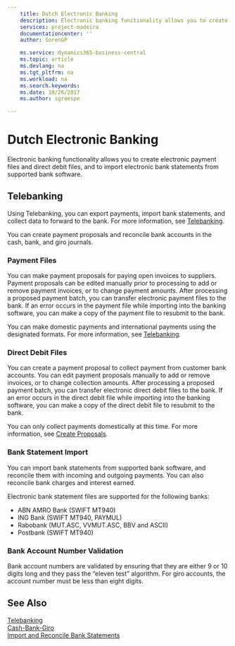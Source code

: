 ```yaml
---
    title: Dutch Electronic Banking
    description: Electronic banking functionality allows you to create electronic payment files and direct debit files, and to import electronic bank statements from supported bank software.
    services: project-madeira
    documentationcenter: ''
    author: SorenGP

    ms.service: dynamics365-business-central
    ms.topic: article
    ms.devlang: na
    ms.tgt_pltfrm: na
    ms.workload: na
    ms.search.keywords:
    ms.date: 10/26/2017
    ms.author: sgroespe

---
```

# Dutch Electronic Banking
Electronic banking functionality allows you to create electronic payment files and direct debit files, and to import electronic bank statements from supported bank software.  

## Telebanking  
Using Telebanking, you can export payments, import bank statements, and collect data to forward to the bank. For more information, see [Telebanking](telebanking.md).  

You can create payment proposals and reconcile bank accounts in the cash, bank, and giro journals.  

### Payment Files  
You can make payment proposals for paying open invoices to suppliers. Payment proposals can be edited manually prior to processing to add or remove payment invoices, or to change payment amounts. After processing a proposed payment batch, you can transfer electronic payment files to the bank. If an error occurs in the payment file while importing into the banking software, you can make a copy of the payment file to resubmit to the bank.  

You can make domestic payments and international payments using the designated formats. For more information, see [Telebanking](telebanking.md).  

### Direct Debit Files  
You can create a payment proposal to collect payment from customer bank accounts. You can edit payment proposals manually to add or remove invoices, or to change collection amounts. After processing a proposed payment batch, you can transfer electronic direct debit files to the bank. If an error occurs in the direct debit file while importing into the banking software, you can make a copy of the direct debit file to resubmit to the bank.  

You can only collect payments domestically at this time. For more information, see [Create Proposals](how-to-create-proposals.md).  

### Bank Statement Import  
You can import bank statements from supported bank software, and reconcile them with incoming and outgoing payments. You can also reconcile bank charges and interest earned.  

Electronic bank statement files are supported for the following banks:  

- ABN AMRO Bank \(SWIFT MT940\)  
- ING Bank \(SWIFT MT940, PAYMUL\)  
- Rabobank \(MUT.ASC, VVMUT.ASC, BBV and ASCII\)  
- Postbank \(SWIFT MT940\)  

### Bank Account Number Validation  
Bank account numbers are validated by ensuring that they are either 9 or 10 digits long and they pass the “eleven test” algorithm. For giro accounts, the account number must be less than eight digits.  

## See Also  
 [Telebanking](telebanking.md)   
 [Cash\-Bank\-Giro](cash-bank-giro.md)   
 [Import and Reconcile Bank Statements](how-to-import-and-reconcile-bank-statements.md)
